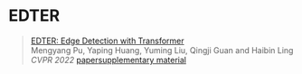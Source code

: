 # EDTER
> [EDTER: Edge Detection with Transformer]()                 
> Mengyang Pu, Yaping Huang, Yuming Liu, Qingji Guan and Haibin Ling                 
> *CVPR 2022*
> [paper]()[supplementary material](https://github.com/MengyangPu/EDTER/blob/main/supp/EDTER-supp.pdf)
